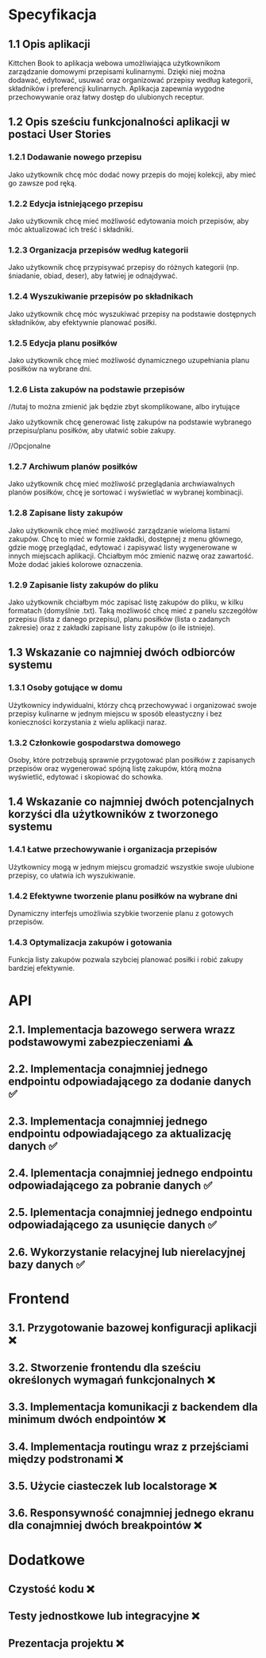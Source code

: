 # Specyfikacja

## 1.1 Opis aplikacji

Kittchen Book to aplikacja webowa umożliwiająca użytkownikom zarządzanie domowymi przepisami kulinarnymi. Dzięki niej można dodawać, edytować, usuwać oraz organizować przepisy według kategorii, składników i preferencji kulinarnych. Aplikacja zapewnia wygodne przechowywanie oraz łatwy dostęp do ulubionych receptur.

## 1.2 Opis sześciu funkcjonalności aplikacji w postaci User Stories

### 1.2.1 Dodawanie nowego przepisu

Jako użytkownik chcę móc dodać nowy przepis do mojej kolekcji, aby mieć go zawsze pod ręką.

### 1.2.2 Edycja istniejącego przepisu

Jako użytkownik chcę mieć możliwość edytowania moich przepisów, aby móc aktualizować ich treść i składniki.

### 1.2.3 Organizacja przepisów według kategorii

Jako użytkownik chcę przypisywać przepisy do różnych kategorii (np. śniadanie, obiad, deser), aby łatwiej je odnajdywać.

### 1.2.4 Wyszukiwanie przepisów po składnikach

Jako użytkownik chcę móc wyszukiwać przepisy na podstawie dostępnych składników, aby efektywnie planować posiłki.

### 1.2.5 Edycja planu posiłków

Jako użytkownik chcę mieć możliwość dynamicznego uzupełniania planu posiłków na wybrane dni.

### 1.2.6 Lista zakupów na podstawie przepisów

//tutaj to można zmienić jak będzie zbyt skomplikowane, albo irytujące

Jako użytkownik chcę generować listę zakupów na podstawie wybranego przepisu/planu posiłków, aby ułatwić sobie zakupy.

//Opcjonalne
### 1.2.7 Archiwum planów posiłków

Jako użytkownik chcę mieć możliwość przeglądania archwiawalnych planów posiłków, chcę je sortować i wyświetlać w wybranej kombinacji.

### 1.2.8 Zapisane listy zakupów

Jako użytkownik chcę mieć możliwość zarządzanie wieloma listami zakupów. Chcę to mieć w formie zakładki, dostępnej z menu głównego, gdzie mogę przeglądać, edytować i zapisywać listy wygenerowane w innych miejscach aplikacji. Chciałbym móc zmienić nazwę oraz zawartość. Może dodać jakieś kolorowe oznaczenia.

### 1.2.9 Zapisanie listy zakupów do pliku

Jako użytkownik chciałbym móc zapisać listę zakupów do pliku, w kilku formatach (domyślnie .txt). Taką możliwość chcę mieć z panelu szczegółów przepisu (lista z danego przepisu), planu posiłków (lista o zadanych zakresie) oraz z zakładki zapisane listy zakupów (o ile istnieje).

## 1.3 Wskazanie co najmniej dwóch odbiorców systemu

### 1.3.1 Osoby gotujące w domu

Użytkownicy indywidualni, którzy chcą przechowywać i organizować swoje przepisy kulinarne w jednym miejscu w sposób eleastyczny i bez konieczności korzystania z wielu aplikacji naraz.

### 1.3.2 Członkowie gospodarstwa domowego

Osoby, które potrzebują sprawnie przygotować plan posiłków z zapisanych przepisów oraz wygenerować spójną listę zakupów, którą można wyświetlić, edytować i skopiować do schowka.

## 1.4 Wskazanie co najmniej dwóch potencjalnych korzyści dla użytkowników z tworzonego systemu

### 1.4.1 Łatwe przechowywanie i organizacja przepisów

Użytkownicy mogą w jednym miejscu gromadzić wszystkie swoje ulubione przepisy, co ułatwia ich wyszukiwanie.

### 1.4.2 Efektywne tworzenie planu posiłków na wybrane dni

Dynamiczny interfejs umożliwia szybkie tworzenie planu z gotowych przepisów.

### 1.4.3 Optymalizacja zakupów i gotowania

Funkcja listy zakupów pozwala szybciej planować posiłki i robić zakupy bardziej efektywnie.

# API

## 2.1. Implementacja bazowego serwera wrazz podstawowymi zabezpieczeniami ⚠️

## 2.2. Implementacja conajmniej jednego endpointu odpowiadającego za dodanie danych ✅

## 2.3. Implementacja conajmniej jednego endpointu odpowiadającego za aktualizację danych ✅

## 2.4. Iplementacja conajmniej jednego endpointu odpowiadającego za pobranie danych ✅

## 2.5. Iplementacja conajmniej jednego endpointu odpowiadającego za usunięcie danych ✅

## 2.6. Wykorzystanie relacyjnej lub nierelacyjnej bazy danych ✅

# Frontend

## 3.1. Przygotowanie bazowej konfiguracji aplikacji ❌

## 3.2. Stworzenie frontendu dla sześciu określonych wymagań funkcjonalnych ❌

## 3.3. Implementacja komunikacji z backendem dla minimum dwóch endpointów ❌

## 3.4. Implementacja routingu wraz z przejściami między podstronami ❌

## 3.5. Użycie ciasteczek lub localstorage ❌

## 3.6. Responsywność conajmniej jednego ekranu dla conajmniej dwóch breakpointów ❌

# Dodatkowe

## Czystość kodu ❌

## Testy jednostkowe lub integracyjne ❌

## Prezentacja projektu ❌
